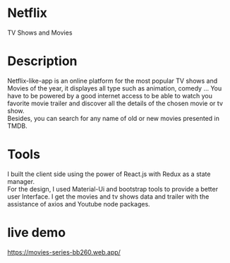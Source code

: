 # Netflix
TV Shows and Movies

# Description
Netflix-like-app is an online platform for the most popular TV shows and Movies of the year, it displayes all type such as animation, comedy ... 
You have to be powered by a good internet access to be able to watch you favorite movie trailer and discover all the details of the chosen movie or tv show.                      
Besides, you can search for any name of old or new movies presented in TMDB.

# Tools
I built the client side using the power of React.js with Redux as a state manager.                          
For the design, I used Material-Ui and bootstrap tools to provide a better user Interface.
I get the movies and tv shows data and trailer with the assistance of axios and Youtube node packages.

# live demo 
https://movies-series-bb260.web.app/
